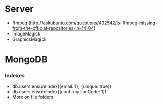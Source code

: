 # Server

* ffmpeg (http://askubuntu.com/questions/432542/is-ffmpeg-missing-from-the-official-repositories-in-14-04)
* ImageMagick
* GraphicsMagick

# MongoDB
### Indexes
* db.users.ensureIndex({email: 1}, {unique: true})
* db.users.ensureIndex({confirmationCode: 1})
* More on file folders

